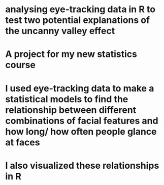 # analysing eye-tracking data in R to test two potential explanations of the uncanny valley effect
#
# A project for my new statistics course
# I used eye-tracking data to make a statistical models to find the relationship between different combinations of facial features and how long/ how often people glance at faces
# I also visualized these relationships in R
